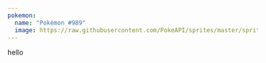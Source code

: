 ```yaml
---
pokemon:
  name: "Pokémon #989"
  image: https://raw.githubusercontent.com/PokeAPI/sprites/master/sprites/pokemon/other/official-artwork/989.png
---
```


hello